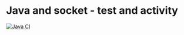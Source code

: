 # Java and socket - test and activity

[![Java CI](https://github.com/leandrocunha526/java-socket/actions/workflows/ant.yml/badge.svg)](https://github.com/leandrocunha526/java-socket/actions/workflows/ant.yml)
